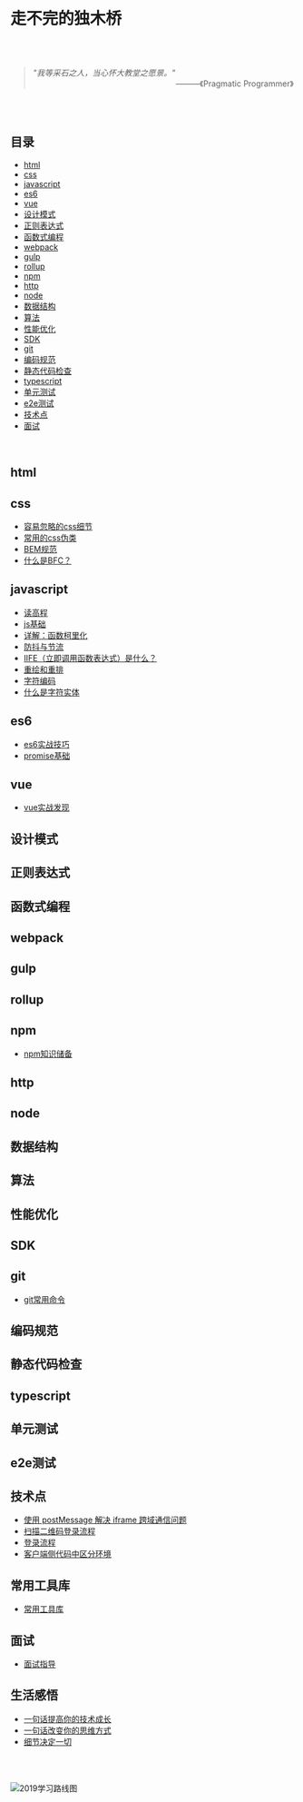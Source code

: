 # 走不完的独木桥 

<br>
<br>

> *"我等采石之人，当心怀大教堂之愿景。"*    
> &emsp;&emsp;&emsp;&emsp;&emsp;&emsp;&emsp;&emsp;&emsp;&emsp;&emsp;&emsp;&emsp;&emsp;&emsp;&emsp;&emsp;&emsp;———《Pragmatic Programmer》

<br>
<br>

## 目录
* [html](#html)
* [css](#css)
* [javascript](#javascript)
* [es6](#es6)
* [vue](#vue)
* [设计模式](#设计模式)
* [正则表达式](#正则表达式)
* [函数式编程](#函数式编程)
* [webpack](#webpack)
* [gulp](#gulp)
* [rollup](#rollup)
* [npm](#npm)
* [http](#http)
* [node](#node)
* [数据结构](#数据结构)
* [算法](#算法)
* [性能优化](#性能优化)
* [SDK](#SDK)
* [git](#git)
* [编码规范](#编码规范)
* [静态代码检查](#静态代码检查)
* [typescript](#typescript)
* [单元测试](#单元测试)
* [e2e测试](#e2e测试)
* [技术点](#技术点)
* [面试](#面试)

<br>


## html
## css
* [容易忽略的css细节](https://github.com/topseczbw/singleBridge/issues/2)
* [常用的css伪类](https://github.com/topseczbw/singleBridge/issues/2)
* [BEM规范](https://github.com/topseczbw/singleBridge/issues/2)
* [什么是BFC？](https://github.com/topseczbw/singleBridge/issues/2)

## javascript
* [读高程](https://github.com/topseczbw/single-bridge/issues/14)
* [js基础](https://github.com/topseczbw/single-bridge/issues/17)
* [详解：函数柯里化](https://github.com/topseczbw/singleBridge/issues/2)
* [防抖与节流](https://github.com/topseczbw/singleBridge/issues/2)
* [IIFE（立即调用函数表达式）是什么？](https://github.com/topseczbw/singleBridge/issues/2)
* [重绘和重排](https://github.com/topseczbw/singleBridge/issues/2)
* [字符编码](https://github.com/topseczbw/singleBridge/issues/2)
* [什么是字符实体](https://github.com/topseczbw/singleBridge/issues/2)

## es6
* [es6实战技巧](https://github.com/topseczbw/single-bridge/issues/7)
* [promise基础](https://github.com/topseczbw/single-bridge/issues/12)

## vue

+ [vue实战发现](https://github.com/topseczbw/single-bridge/issues/6)


## 设计模式
## 正则表达式
## 函数式编程
## webpack
## gulp
## rollup
## npm
* [npm知识储备](https://github.com/topseczbw/single-bridge/issues/13)

## http
## node
## 数据结构
## 算法
## 性能优化
## SDK
## git
* [git常用命令](https://github.com/topseczbw/single-bridge/issues/3)

## 编码规范
## 静态代码检查
## typescript
## 单元测试
## e2e测试
## 技术点
* [使用 postMessage 解决 iframe 跨域通信问题](https://github.com/topseczbw/single-bridge/issues/1)
* [扫描二维码登录流程](https://github.com/topseczbw/single-bridge/issues/18)
* [登录流程](https://github.com/topseczbw/single-bridge/issues/19)
* [客户端侧代码中区分环境](https://github.com/topseczbw/single-bridge/issues/21)

## 常用工具库

+ [常用工具库](https://github.com/topseczbw/single-bridge/issues/20)

## 面试
* [面试指导](https://github.com/topseczbw/single-bridge/issues/5)

## 生活感悟

+ [一句话提高你的技术成长](https://github.com/topseczbw/single-bridge/issues/10)
+ [一句话改变你的思维方式](https://github.com/topseczbw/single-bridge/issues/11)
+ [细节决定一切](https://github.com/topseczbw/single-bridge/issues/15)

<br>
<br>

![2019学习路线图](https://github.com/topseczbw/singleBridge/blob/master/asset/learn-road.png)
